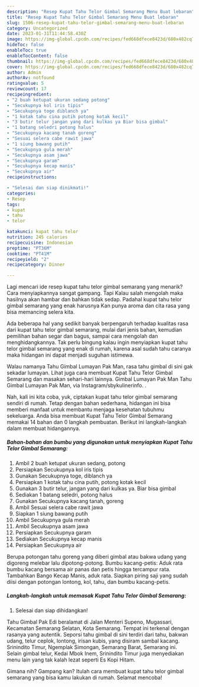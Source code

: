 ```yaml
---
description: "Resep Kupat Tahu Telor Gimbal Semarang Menu Buat lebaran"
title: "Resep Kupat Tahu Telor Gimbal Semarang Menu Buat lebaran"
slug: 1506-resep-kupat-tahu-telor-gimbal-semarang-menu-buat-lebaran
category: Uncategorized
date: 2023-01-31T11:44:58.430Z
image: https://img-global.cpcdn.com/recipes/fed668dfece8423d/680x482cq70/kupat-tahu-telor-gimbal-semarang-foto-resep-utama.jpg
hideToc: false
enableToc: true
enableTocContent: false
thumbnail: https://img-global.cpcdn.com/recipes/fed668dfece8423d/680x482cq70/kupat-tahu-telor-gimbal-semarang-foto-resep-utama.jpg
cover: https://img-global.cpcdn.com/recipes/fed668dfece8423d/680x482cq70/kupat-tahu-telor-gimbal-semarang-foto-resep-utama.jpg
author: Admin
authorAv: notfound
ratingvalue: 5
reviewcount: 17
recipeingredient:
- "2 buah ketupat ukuran sedang potong"
- "Secukupnya kol iris tipis"
- "Secukupnya toge diblanch ya"
- "1 kotak tahu cina putih potong kotak kecil"
- "3 butir telur jangan yang dari kulkas ya Biar bisa gimbal"
- "1 batang seledri potong halus"
- "Secukupnya kacang tanah goreng"
- "Sesuai selera cabe rawit jawa"
- "1 siung bawang putih"
- "Secukupnya gula merah"
- "Secukupnya asam jawa"
- "Secukupnya garam"
- "Secukupnya kecap manis"
- "Secukupnya air"
recipeinstructions:

- "Selesai dan siap dinikmati!"
categories:
- Resep
tags:
- kupat
- tahu
- telor

katakunci: kupat tahu telor 
nutrition: 245 calories
recipecuisine: Indonesian
preptime: "PT36M"
cooktime: "PT41M"
recipeyield: "2"
recipecategory: Dinner

---
```



Lagi mencari ide resep kupat tahu telor gimbal semarang yang menarik? Cara menyiapkannya sangat gampang. Tapi Kalau salah mengolah maka hasilnya akan hambar dan bahkan tidak sedap. Padahal kupat tahu telor gimbal semarang yang enak harusnya Kan punya aroma dan cita rasa yang bisa memancing selera kita.


Ada beberapa hal yang sedikit banyak berpengaruh terhadap kualitas rasa dari kupat tahu telor gimbal semarang, mulai dari jenis bahan, kemudian pemilihan bahan segar dan bagus, sampai cara mengolah dan menghidangkannya. Tak perlu bingung kalau ingin menyiapkan kupat tahu telor gimbal semarang yang enak di rumah, karena asal sudah tahu caranya maka hidangan ini dapat menjadi suguhan istimewa.

Walau namanya Tahu Gimbal Lumayan Pak Man, rasa tahu gimbal di sini gak sekadar lumayan. Lihat juga cara membuat Kupat Tahu Telor Gimbal Semarang dan masakan sehari-hari lainnya. Gimbal Lumayan Pak Man Tahu Gimbal Lumayan Pak Man, via Instagram/sbykulinerinfo. .


Nah, kali ini kita coba, yuk, ciptakan kupat tahu telor gimbal semarang sendiri di rumah. Tetap dengan bahan sederhana, hidangan ini bisa memberi manfaat untuk membantu menjaga kesehatan tubuhmu sekeluarga. Anda bisa membuat Kupat Tahu Telor Gimbal Semarang memakai 14 bahan dan 0 langkah pembuatan. Berikut ini langkah-langkah dalam membuat hidangannya.

<!--inarticleads1-->

##### Bahan-bahan dan bumbu yang digunakan untuk menyiapkan Kupat Tahu Telor Gimbal Semarang:

1. Ambil 2 buah ketupat ukuran sedang, potong
1. Persiapkan Secukupnya kol iris tipis
1. Gunakan Secukupnya toge, diblanch ya
1. Persiapkan 1 kotak tahu cina putih, potong kotak kecil
1. Gunakan 3 butir telur, jangan yang dari kulkas ya. Biar bisa gimbal
1. Sediakan 1 batang seledri, potong halus
1. Gunakan Secukupnya kacang tanah, goreng
1. Ambil Sesuai selera cabe rawit jawa
1. Siapkan 1 siung bawang putih
1. Ambil Secukupnya gula merah
1. Ambil Secukupnya asam jawa
1. Persiapkan Secukupnya garam
1. Sediakan Secukupnya kecap manis
1. Persiapkan Secukupnya air


Berupa potongan tahu goreng yang diberi gimbal atau bakwa udang yang digoreng melebar lalu dipotong-potong. Bumbu kacang-petis: Aduk rata bumbu kacang bersama air panas dan petis hingga tercampur rata. Tambahkan Bango Kecap Manis, aduk rata. Siapkan piring saji yang sudah diisi dengan potongan lontong, kol, tahu, dan bumbu kacang-petis. 

<!--inarticleads2-->

##### Langkah-langkah untuk memasak Kupat Tahu Telor Gimbal Semarang:


1. Selesai dan siap dihidangkan!

Tahu Gimbal Pak Edi beralamat di Jalan Menteri Supeno, Mugassari, Kecamatan Semarang Selatan, Kota Semarang. Tempat ini terkenal dengan rasanya yang autentik. Seporsi tahu gimbal di sini terdiri dari tahu, bakwan udang, telur ceplok, lontong, irisan kubis, yang disiram sambal kacang. Srinindito Timur, Ngemplak Simongan, Semarang Barat, Semarang ini. Selain gimbal telur, Kedai Mbok Inem, Srinindito Timur juga menyediakan menu lain yang tak kalah lezat seperti Es Kopi Hitam. 

Gimana nih? Gampang kan? Itulah cara membuat kupat tahu telor gimbal semarang yang bisa kamu lakukan di rumah. Selamat mencoba!
